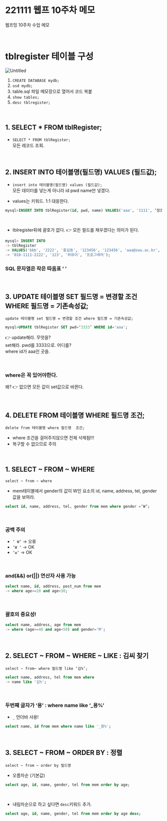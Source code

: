 # 221111 웹프 10주차 메모
웹프밍 10주차 수업 메모  

<br>

# tblregister 테이블 구성
![Untitled](https://user-images.githubusercontent.com/40843278/201350848-1a3fbb39-deb5-4fcf-ad78-595c02b89b36.png)

1. `CREATE DATABASE mydb;`
2. `usd mydb;`
3. table.sql 파일 메모장으로 열어서 코드 복붙
4. `show tables;`
5. `desc tblregister;`

<br>

## 1. SELECT * FROM tblRegister;

* `SELECT * FROM tblRegister;`  
    모든 레코드 조회.

<br>

## 2.  INSERT INTO 테이블명(필드명) VALUES (필드값);

* `insert into 테이블명(필드명) values (필드값);`  
    모든 데이터를 넣는게 아니라 id pwd name만 넣겠다.

* values는 키워드. 1:1 대응한다.

```sql
mysql>INSERT INTO tblRegister(id, pwd, name) VALUES('aaa', '1111', ‘정조');
```

<br>

* tblregister뒤에 괄호가 없다. 👉 모든 필드를 채우겠다는 의미가 된다.

```sql
mysql> INSERT INTO
-> tblRegister
-> VALUES('bbb', '2222', '홍길동', '123456', '123456', 'aaa@swu.ac.kr',
-> '010-1111-2222', '123', '하와이', '프로그래머');
```
### SQL 문자열은 작은 따옴표 ‘ ’

<br>

## 3. UPDATE 테이블명 SET 필드명 = 변경할 조건 WHERE 필드명 = 기존속성값;
`update 테이블명 set 필드명 = 변경할 조건 where 필드명 = 기존속성값;`  


```sql
mysql>UPDATE tblRegister SET pwd=‘3333’ WHERE id='aaa';
```
👉 update해라. 무엇을?    
    set해라. pwd를 3333으로. 어디를?  
    where id가 aaa인 곳을.  

<br>

### where은 꼭 있어야한다.
왜? 👉 없으면 모든 값이 set값으로 바뀐다.

<br>

## 4. DELETE FROM 테이블명 WHERE 필드명  조건;
`delete from 테이블명 where 필드명  조건;`

* where 조건을 걸어주지않으면 전체 삭제됨!!!
* 복구할 수 없으므로 주의

<br>

## 1. SELECT ~ FROM ~ WHERE

`select ~ from ~ where`

* mem테이블에서 gender의 값이 W인 요소의 id, name, address, tel, gender 값을 보여라.  
```sql
select id, name, address, tel, gender from mem where gender =‘W’;
```

<br>

### 공백 주의
* `‘ W’`  → 오류
* `‘W ‘` → OK
* `‘w’` → OK

<br>

### and(&&)  or(||) 연산자 사용 가능
```sql
select name, id, address, post_num from mem  
-> where age>=20 and age<30;
```

<br>

### 괄호의 중요성!
```sql
select name, address, age from mem
-> where (age>=40 and age<50) and gender='M';
```

<br>

## 2. SELECT ~ FROM ~ WHERE ~ LIKE : 김씨 찾기
`select ~ from~ where 필드명 like ‘김%’;`

```sql
select name, address, tel from mem where
-> name like '김%';
```

<br>

### 두번째 글자가 ‘용’ : where name like ‘_용%’
- `_` 언더바 사용!

```sql
select name, id from mem where name like '_용%';
```

<br>

## 3. SELECT ~ FROM ~ ORDER BY : 정렬

`select ~ from ~ order by 필드명`

* 오름차순 (기본값)
```sql
select age, id, name, gender, tel from mem order by age;
```

<br>

* 내림차순으로 하고 싶다면 `desc`키워드 추가.
```sql
select age, id, name, gender, tel from mem order by age desc;
```
